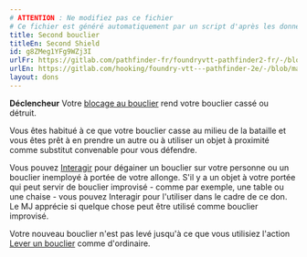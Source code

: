 ```yaml
---
# ATTENTION : Ne modifiez pas ce fichier
# Ce fichier est généré automatiquement par un script d'après les données du module Foundry VTT officiel et de sa traduction
title: Second bouclier
titleEn: Second Shield
id: g8ZMeg1YFg9WZj3I
urlFr: https://gitlab.com/pathfinder-fr/foundryvtt-pathfinder2-fr/-/blob/master/data/feats/g8ZMeg1YFg9WZj3I.htm
urlEn: https://gitlab.com/hooking/foundry-vtt---pathfinder-2e/-/blob/master/packs/data/feats.db/second-shield.json
layout: dons
---
```

**Déclencheur** Votre [blocage au bouclier](blocage-au-bouclier.md) rend votre bouclier cassé ou détruit.

Vous êtes habitué à ce que votre bouclier casse au milieu de la bataille et vous êtes prêt à en prendre un autre ou à utiliser un objet à proximité comme substitut convenable pour vous défendre.

Vous pouvez [Interagir](../actions/interagir.md) pour dégainer un bouclier sur votre personne ou un bouclier inemployé à portée de votre allonge. S'il y a un objet à votre portée qui peut servir de bouclier improvisé - comme par exemple, une table ou une chaise - vous pouvez Interagir pour l'utiliser dans le cadre de ce don. Le MJ apprécie si quelque chose peut être utilisé comme bouclier improvisé.

Votre nouveau bouclier n'est pas levé jusqu'à ce que vous utilisiez l'action [Lever un bouclier](../actions/lever-un-bouclier.md) comme d'ordinaire.
